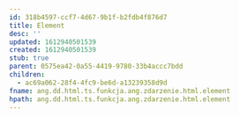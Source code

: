 ```yaml
---
id: 318b4597-ccf7-4d67-9b1f-b2fdb4f876d7
title: Element
desc: ''
updated: 1612940501539
created: 1612940501539
stub: true
parent: 0575ea42-0a55-4419-9780-33b4accc7bdd
children:
  - ac69a062-28f4-4fc9-be6d-a13239358d9d
fname: ang.dd.html.ts.funkcja.ang.zdarzenie.html.element
hpath: ang.dd.html.ts.funkcja.ang.zdarzenie.html.element
---
```



